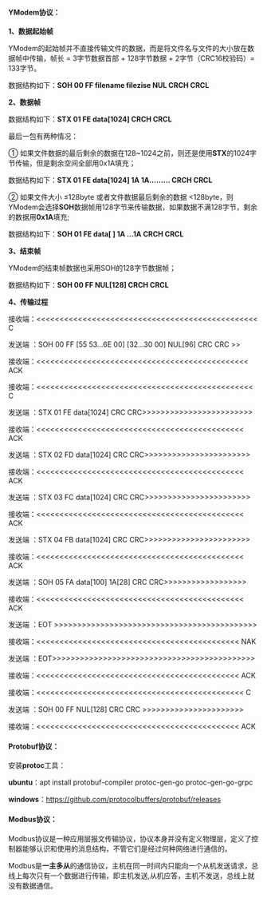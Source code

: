 #### YModem协议：

**1、数据起始帧**

YModem的起始帧并不直接传输文件的数据，而是将文件名与文件的大小放在数据帧中传输，帧长 = 3字节数据首部 + 128字节数据 + 2字节（CRC16校验码）= 133字节。

数据结构如下：**SOH 00 FF filename filezise NUL CRCH CRCL**

**2、数据帧**

数据结构如下：**STX 01 FE data[1024] CRCH CRCL**

最后一包有两种情况：

① 如果文件数据的最后剩余的数据在128~1024之前，则还是使用**STX**的1024字节传输，但是剩余空间全部用0x1A填充；

数据结构如下：**STX 01 FE data[1024] 1A 1A……… CRCH CRCL**

② 如果文件大小 ≤128byte 或者文件数据最后剩余的数据 <128byte，则YModem会选择**SOH**数据帧用128字节来传输数据，如果数据不满128字节，剩余的数据用**0x1A**填充;

数据结构如下：**SOH 01 FE data[ ] 1A …1A CRCH CRCL**

**3、结束帧**

YModem的结束帧数据也采用SOH的128字节数据帧；

数据结构如下：**SOH 00 FF NUL[128] CRCH CRCL**

**4、传输过程**

接收端：<<<<<<<<<<<<<<<<<<<<<<<<<<<<<<<<<<<<<<<<<<<<<<<< C

发送端 ：SOH 00 FF [55 53…6E 00] [32…30 00] NUL[96] CRC CRC >>

接收端：<<<<<<<<<<<<<<<<<<<<<<<<<<<<<<<<<<<<<<<<<<<<<< ACK

接收端：<<<<<<<<<<<<<<<<<<<<<<<<<<<<<<<<<<<<<<<<<<<<<<< C

发送端 ：STX 01 FE data[1024] CRC CRC>>>>>>>>>>>>>>>>>>>>>>>>

接收端：<<<<<<<<<<<<<<<<<<<<<<<<<<<<<<<<<<<<<<<<<<<<< ACK

发送端 ：STX 02 FD data[1024] CRC CRC>>>>>>>>>>>>>>>>>>>>>>>

接收端：<<<<<<<<<<<<<<<<<<<<<<<<<<<<<<<<<<<<<<<<<<<<< ACK

发送端 ：STX 03 FC data[1024] CRC CRC>>>>>>>>>>>>>>>>>>>>>>>

接收端：<<<<<<<<<<<<<<<<<<<<<<<<<<<<<<<<<<<<<<<<<<<<< ACK

发送端 ：STX 04 FB data[1024] CRC CRC>>>>>>>>>>>>>>>>>>>>>>>

接收端：<<<<<<<<<<<<<<<<<<<<<<<<<<<<<<<<<<<<<<<<<<<<< ACK

发送端 ：SOH 05 FA data[100] 1A[28] CRC CRC>>>>>>>>>>>>>>>>>>

接收端：<<<<<<<<<<<<<<<<<<<<<<<<<<<<<<<<<<<<<<<<<<<<< ACK

发送端 ：EOT >>>>>>>>>>>>>>>>>>>>>>>>>>>>>>>>>>>>>>>>>>>>

接收端：<<<<<<<<<<<<<<<<<<<<<<<<<<<<<<<<<<<<<<<<<<<< NAK

发送端 ：EOT>>>>>>>>>>>>>>>>>>>>>>>>>>>>>>>>>>>>>>>>>>>>

接收端：<<<<<<<<<<<<<<<<<<<<<<<<<<<<<<<<<<<<<<<<<<<< ACK

接收端：<<<<<<<<<<<<<<<<<<<<<<<<<<<<<<<<<<<<<<<<<<<<< C

发送端 ：SOH 00 FF NUL[128] CRC CRC >>>>>>>>>>>>>>>>>>>>>>

接收端：<<<<<<<<<<<<<<<<<<<<<<<<<<<<<<<<<<<<<<<<<<<< ACK



#### Protobuf协议：

安装**protoc**工具：

**ubuntu**：apt install  protobuf-compiler protoc-gen-go protoc-gen-go-grpc

**windows**：https://github.com/protocolbuffers/protobuf/releases



#### Modbus协议：

Modbus协议是一种应用层报文传输协议，协议本身并没有定义物理层，定义了控制器能够认识和使用的消息结构，不管它们是经过何种网络进行通信的。

Modbus是**一主多从**的通信协议，主机在同一时间内只能向一个从机发送请求，总线上每次只有一个数据进行传输，即主机发送,从机应答，主机不发送，总线上就没有数据通信。